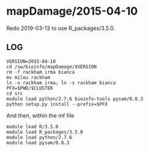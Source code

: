 mapDamage/2015-04-10
====================

Redo 2019-03-13 to use R_packages/3.5.0.

LOG
---

    VERSION=2015-04-10
    cd /sw/bioinfo/mapDamage/$VERSION
    rm -f rackham irma bianca
    mv milou rackham
    ln -s rackham irma; ln -s rackham bianca
    PFX=$PWD/$CLUSTER
    cd src
    module load python/2.7.6 bioinfo-tools pysam/0.8.3
    python setup.py install --prefix=$PFX

And then, within the mf file

    module load R/3.5.0
    module load R_packages/3.5.0
    module load python/2.7.6
    module load pysam/0.8.3

